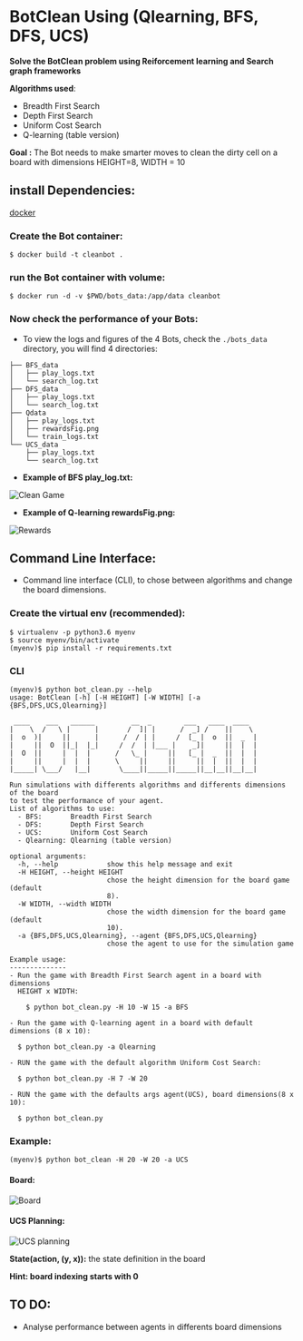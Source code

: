 # BotClean Using (Qlearning, BFS, DFS, UCS)

**Solve the BotClean problem using Reiforcement learning and Search graph frameworks**

**Algorithms used**:
- Breadth First Search 
- Depth First Search
- Uniform Cost Search
- Q-learning (table version)

**Goal :** The Bot needs to make smarter moves to clean the dirty cell on a board with dimensions HEIGHT=8, WIDTH = 10

## install Dependencies:

[docker](https://docs.docker.com/install/)

### Create the Bot container:
```
$ docker build -t cleanbot .
```

### run the Bot container with volume:

```
$ docker run -d -v $PWD/bots_data:/app/data cleanbot
```

### Now check the performance of your Bots:

- To view the logs and figures of the 4 Bots, check the ```./bots_data``` directory, you will find 4 directories:
```
├── BFS_data
│   ├── play_logs.txt
│   └── search_log.txt
├── DFS_data
│   ├── play_logs.txt
│   └── search_log.txt
├── Qdata
│   ├── play_logs.txt
│   ├── rewardsFig.png
│   └── train_logs.txt
└── UCS_data
    ├── play_logs.txt
    └── search_log.txt

```
- **Example of BFS play_log.txt:**

![Clean Game](./figures/BFSGame.png)

- **Example of Q-learning rewardsFig.png:**

![Rewards](./figures/rewardsFig.png)

## Command Line Interface:
- Command line interface (CLI), to chose between algorithms
  and change the board dimensions.

### Create the virtual env (recommended):
```
$ virtualenv -p python3.6 myenv
$ source myenv/bin/activate
(myenv)$ pip install -r requirements.txt
```
### CLI

```
(myenv)$ python bot_clean.py --help
usage: BotClean [-h] [-H HEIGHT] [-W WIDTH] [-a {BFS,DFS,UCS,Qlearning}]

 ____    ___   ______         __  _        ___   ____  ____  
|    \  /   \ |      |       /  ]| |      /  _] /    ||    \ 
|  o  )|     ||      |      /  / | |     /  [_ |  o  ||  _  |
|     ||  O  ||_|  |_|     /  /  | |___ |    _]|     ||  |  |
|  O  ||     |  |  |      /   \_ |     ||   [_ |  _  ||  |  |
|     ||     |  |  |      \     ||     ||     ||  |  ||  |  |
|_____| \___/   |__|       \____||_____||_____||__|__||__|__|

Run simulations with differents algorithms and differents dimensions of the board 
to test the performance of your agent.
List of algorithms to use:
  - BFS:       Breadth First Search
  - DFS:       Depth First Search
  - UCS:       Uniform Cost Search
  - Qlearning: Qlearning (table version)

optional arguments:
  -h, --help            show this help message and exit
  -H HEIGHT, --height HEIGHT
                        chose the height dimension for the board game (default
                        8).
  -W WIDTH, --width WIDTH
                        chose the width dimension for the board game (default
                        10).
  -a {BFS,DFS,UCS,Qlearning}, --agent {BFS,DFS,UCS,Qlearning}
                        chose the agent to use for the simulation game

Example usage:
--------------
- Run the game with Breadth First Search agent in a board with dimensions
  HEIGHT x WIDTH:

    $ python bot_clean.py -H 10 -W 15 -a BFS

- Run the game with Q-learning agent in a board with default dimensions (8 x 10):

  $ python bot_clean.py -a Qlearning

- RUN the game with the default algorithm Uniform Cost Search:

  $ python bot_clean.py -H 7 -W 20

- RUN the game with the defaults args agent(UCS), board dimensions(8 x 10):

  $ python bot_clean.py

```
### Example:
```
(myenv)$ python bot_clean -H 20 -W 20 -a UCS
```
#### Board:

![Board](./figures/UCS_game.png)

#### UCS Planning:

![UCS planning](./figures/UCS_Planning.png)

**State(action, (y, x)):** the state definition in the board

**Hint: board indexing starts with 0**

## TO DO: 
- Analyse performance between agents in differents board dimensions 
